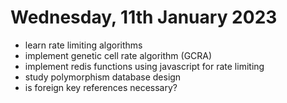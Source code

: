 # Wednesday, 11th January 2023

- learn rate limiting algorithms
- implement genetic cell rate algorithm (GCRA)
- implement redis functions using javascript for rate limiting
- study polymorphism database design
- is foreign key references necessary?
